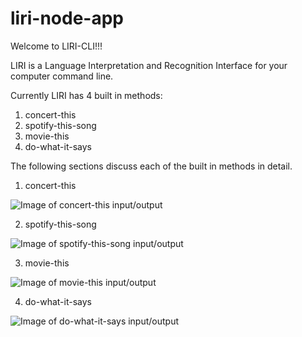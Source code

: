 # liri-node-app
Welcome to LIRI-CLI!!!

LIRI is a Language Interpretation and Recognition Interface for your computer command line.

Currently LIRI has 4 built in methods:

1. concert-this
2. spotify-this-song
3. movie-this
4. do-what-it-says

The following sections discuss each of the built in methods in detail.

1. concert-this

![Image of concert-this input/output](https://octodex.github.com/images/yaktocat.png)

2. spotify-this-song

![Image of spotify-this-song input/output](liri-node-app/spotify-this-song.png)

3. movie-this

![Image of movie-this input/output](https://octodex.github.com/images/yaktocat.png)

4. do-what-it-says

![Image of do-what-it-says input/output](https://octodex.github.com/images/yaktocat.png)